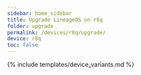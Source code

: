 ```yaml
---
sidebar: home_sidebar
title: Upgrade LineageOS on r8q
folder: upgrade
permalink: /devices/r8q/upgrade/
device: r8q
toc: false
---
```

{% include templates/device_variants.md %}
